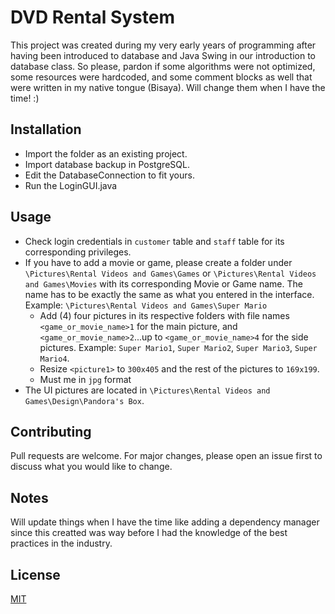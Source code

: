 # DVD Rental System
This project was created during my very early years of programming after having been introduced to database and Java Swing in our introduction to database class. So please, pardon if some algorithms were not optimized, some resources were hardcoded, and some comment blocks as well that were written in my native tongue (Bisaya). Will change them when I have the time! :)

## Installation

* Import the folder as an existing project.
* Import database backup in PostgreSQL.
* Edit the DatabaseConnection to fit yours.
* Run the LoginGUI.java

## Usage

* Check login credentials in ```customer``` table and ```staff``` table for its corresponding privileges.
* If you have to add a movie or game, please create a folder under ```\Pictures\Rental Videos and Games\Games``` or ```\Pictures\Rental Videos and Games\Movies``` with its corresponding Movie or Game name. The name has to be exactly the same as what you entered in the interface. Example: ```\Pictures\Rental Videos and Games\Super Mario```
  * Add (4) four pictures in its respective folders with file names ```<game_or_movie_name>1``` for the main picture, and ```<game_or_movie_name>2```...up to ```<game_or_movie_name>4``` for the side pictures. Example: ```Super Mario1```, ```Super Mario2```, ```Super Mario3```, ```Super Mario4```.
  * Resize ```<picture1>``` to ```300x405``` and the rest of the pictures to ```169x199```.
  * Must me in ```jpg``` format
* The UI pictures are located in ```\Pictures\Rental Videos and Games\Design\Pandora's Box```.

## Contributing
Pull requests are welcome. For major changes, please open an issue first to discuss what you would like to change.

## Notes
Will update things when I have the time like adding a dependency manager since this creatted was way before I had the knowledge of the best practices in the industry.

## License
[MIT](https://choosealicense.com/licenses/mit/)